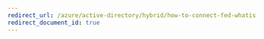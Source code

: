 ```yaml
---
redirect_url: /azure/active-directory/hybrid/how-to-connect-fed-whatis
redirect_document_id: true
---
```

